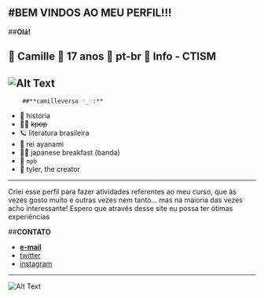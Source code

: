 #**BEM VINDOS AO MEU PERFIL!!!**
---
##**Olá!**

🥁 Camille
🥁 17 anos
🥁 pt-br
🥁 Info - CTISM
---
![Alt Text](https://64.media.tumblr.com/1a9732a0496b8f685e50581ecd5f0e73/tumblr_p7ig0v1Nun1wn2b96o1_500.gif)
---
        ##**camilleverso ♡_♡:**
- 🦆 história
- 🐱‍👤 ~~kpop~~
- 🪐 literatura brasileira
- 🌹 rei ayanami
- 🐱‍👓 japanese breakfast (banda)
- 🛒 `mpb`
- 🦦 tyler, the creator
---
Criei esse perfil para fazer atividades referentes ao meu curso, que às vezes gosto muito e outras vezes nem tanto... mas na maioria das vezes acho interessante! Espero que através desse site eu possa ter ótimas experiências

##**CONTATO**
- [__e-mail__](camillev.carvalho@gmail.com)
- [twitter](twitter.com)
- [instagram](instagram.com)
---
![Alt Text](https://media.giphy.com/media/Diym3aZO1dHzO/giphy.gif)
